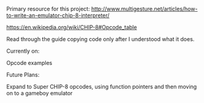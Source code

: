 Primary resource for this project: http://www.multigesture.net/articles/how-to-write-an-emulator-chip-8-interpreter/

https://en.wikipedia.org/wiki/CHIP-8#Opcode_table

Read through the guide copying code only after I understood what it does. 

Currently on:

Opcode examples

Future Plans:

Expand to Super CHIP-8 opcodes, using function pointers and then moving on to a gameboy emulator
